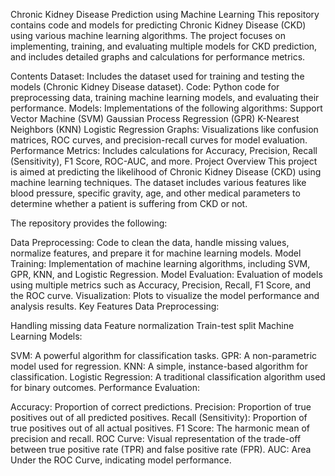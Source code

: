 Chronic Kidney Disease Prediction using Machine Learning
This repository contains code and models for predicting Chronic Kidney Disease (CKD) using various machine learning algorithms. The project focuses on implementing, training, and evaluating multiple models for CKD prediction, and includes detailed graphs and calculations for performance metrics.

Contents
Dataset: Includes the dataset used for training and testing the models (Chronic Kidney Disease dataset).
Code: Python code for preprocessing data, training machine learning models, and evaluating their performance.
Models: Implementations of the following algorithms:
Support Vector Machine (SVM)
Gaussian Process Regression (GPR)
K-Nearest Neighbors (KNN)
Logistic Regression
Graphs: Visualizations like confusion matrices, ROC curves, and precision-recall curves for model evaluation.
Performance Metrics: Includes calculations for Accuracy, Precision, Recall (Sensitivity), F1 Score, ROC-AUC, and more.
Project Overview
This project is aimed at predicting the likelihood of Chronic Kidney Disease (CKD) using machine learning techniques. The dataset includes various features like blood pressure, specific gravity, age, and other medical parameters to determine whether a patient is suffering from CKD or not.

The repository provides the following:

Data Preprocessing: Code to clean the data, handle missing values, normalize features, and prepare it for machine learning models.
Model Training: Implementation of machine learning algorithms, including SVM, GPR, KNN, and Logistic Regression.
Model Evaluation: Evaluation of models using multiple metrics such as Accuracy, Precision, Recall, F1 Score, and the ROC curve.
Visualization: Plots to visualize the model performance and analysis results.
Key Features
Data Preprocessing:

Handling missing data
Feature normalization
Train-test split
Machine Learning Models:

SVM: A powerful algorithm for classification tasks.
GPR: A non-parametric model used for regression.
KNN: A simple, instance-based algorithm for classification.
Logistic Regression: A traditional classification algorithm used for binary outcomes.
Performance Evaluation:

Accuracy: Proportion of correct predictions.
Precision: Proportion of true positives out of all predicted positives.
Recall (Sensitivity): Proportion of true positives out of all actual positives.
F1 Score: The harmonic mean of precision and recall.
ROC Curve: Visual representation of the trade-off between true positive rate (TPR) and false positive rate (FPR).
AUC: Area Under the ROC Curve, indicating model performance.
